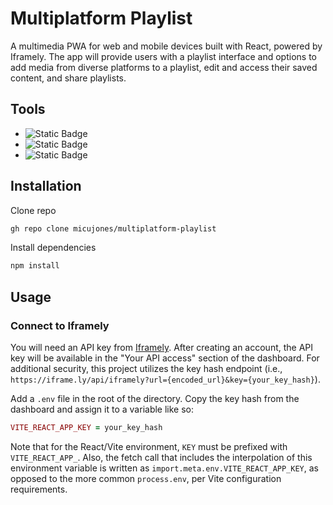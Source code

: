 # Multiplatform Playlist

A multimedia PWA for web and mobile devices built with React, powered by Iframely. The app will provide users with a playlist interface and options to add media from diverse platforms to a playlist, edit and access their saved content, and share playlists.

## Tools

-   ![Static Badge](https://img.shields.io/badge/react-222222?style=for-the-badge&logo=react&logoColor=%2361DAFB)
-   ![Static Badge](https://img.shields.io/badge/iframely-0037fe?style=for-the-badge)
-   ![Static Badge](https://img.shields.io/badge/material_ui-0d0f10?style=for-the-badge&logo=mui&logoColor=007FFF)

## Installation

Clone repo

```sh
gh repo clone micujones/multiplatform-playlist
```

Install dependencies

```sh
npm install
```

## Usage

### Connect to Iframely

You will need an API key from [Iframely](https://iframely.com/signup). After creating an account, the API key will be available in the "Your API access" section of the dashboard. For additional security, this project utilizes the key hash endpoint (i.e., `https://iframe.ly/api/iframely?url={encoded_url}&key={your_key_hash}`).

Add a `.env` file in the root of the directory. Copy the key hash from the dashboard and assign it to a variable like so:

```ruby
VITE_REACT_APP_KEY = your_key_hash
```

Note that for the React/Vite environment, `KEY` must be prefixed with `VITE_REACT_APP_`. Also, the fetch call that includes the interpolation of this environment variable is written as `import.meta.env.VITE_REACT_APP_KEY`, as opposed to the more common `process.env`, per Vite configuration requirements.
